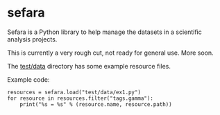 # sefara

Sefara is a Python library to help manage the datasets in a scientific analysis projects.

This is currently a very rough cut, not ready for general use. More soon.

The [test/data](test/data) directory has some example resource files.

Example code:

```
resources = sefara.load("test/data/ex1.py")
for resource in resources.filter("tags.gamma"):
    print("%s = %s" % (resource.name, resource.path))
```
